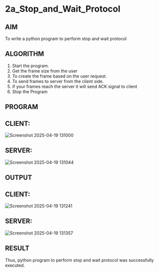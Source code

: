# 2a_Stop_and_Wait_Protocol
## AIM 
To write a python program to perform stop and wait protocol
## ALGORITHM
1. Start the program.
2. Get the frame size from the user
3. To create the frame based on the user request.
4. To send frames to server from the client side.
5. If your frames reach the server it will send ACK signal to client
6. Stop the Program
## PROGRAM

## CLIENT:

![Screenshot 2025-04-19 131000](https://github.com/user-attachments/assets/6fbc570b-207f-41ba-bc82-2952be3d0312)

## SERVER:

![Screenshot 2025-04-19 131044](https://github.com/user-attachments/assets/75d56c0d-7002-454e-b322-e12a2937db5f)

## OUTPUT

## CLIENT:

![Screenshot 2025-04-19 131241](https://github.com/user-attachments/assets/07188f92-485c-443a-b088-00a4fd68af77)

## SERVER:

![Screenshot 2025-04-19 131357](https://github.com/user-attachments/assets/f85a8b4f-3d1b-48d0-abcc-147ca68075c7)

## RESULT
Thus, python program to perform stop and wait protocol was successfully executed.
